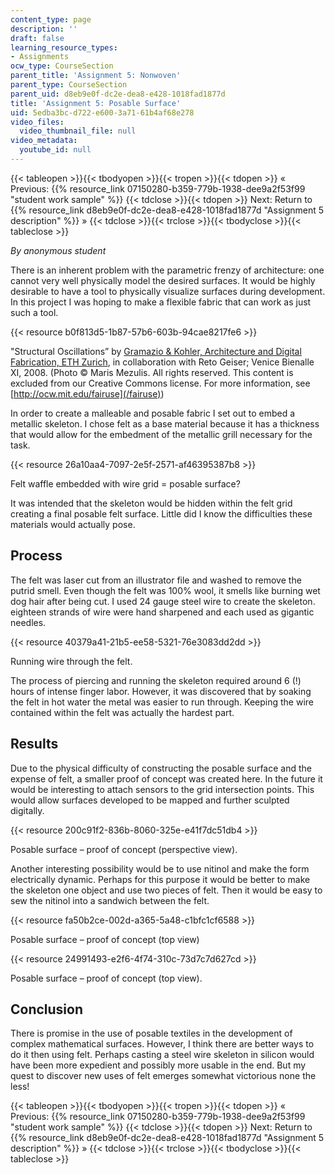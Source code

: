 ```yaml
---
content_type: page
description: ''
draft: false
learning_resource_types:
- Assignments
ocw_type: CourseSection
parent_title: 'Assignment 5: Nonwoven'
parent_type: CourseSection
parent_uid: d8eb9e0f-dc2e-dea8-e428-1018fad1877d
title: 'Assignment 5: Posable Surface'
uid: 5edba3bc-d722-e600-3a71-61b4af68e278
video_files:
  video_thumbnail_file: null
video_metadata:
  youtube_id: null
---
```

{{< tableopen >}}{{< tbodyopen >}}{{< tropen >}}{{< tdopen >}}
« Previous: {{% resource_link 07150280-b359-779b-1938-dee9a2f53f99 "student work sample" %}}
{{< tdclose >}}{{< tdopen >}}
Next: Return to {{% resource_link d8eb9e0f-dc2e-dea8-e428-1018fad1877d "Assignment 5 description" %}} »
{{< tdclose >}}{{< trclose >}}{{< tbodyclose >}}{{< tableclose >}}

*By anonymous student*

There is an inherent problem with the parametric frenzy of architecture: one cannot very well physically model the desired surfaces. It would be highly desirable to have a tool to physically visualize surfaces during development. In this project I was hoping to make a flexible fabric that can work as just such a tool.

{{< resource b0f813d5-1b87-57b6-603b-94cae8217fe6 >}}

"Structural Oscillations” by [Gramazio & Kohler, Architecture and Digital Fabrication, ETH Zurich](http://www.dfab.arch.ethz.ch/web/e/forschung/142.html), in collaboration with Reto Geiser; Venice Bienalle XI, 2008. (Photo © Maris Mezulis. All rights reserved. This content is excluded from our Creative Commons license. For more information, see [http://ocw.mit.edu/fairuse](/fairuse))

In order to create a malleable and posable fabric I set out to embed a metallic skeleton. I chose felt as a base material because it has a thickness that would allow for the embedment of the metallic grill necessary for the task.

{{< resource 26a10aa4-7097-2e5f-2571-af46395387b8 >}}

Felt waffle embedded with wire grid = posable surface?

It was intended that the skeleton would be hidden within the felt grid creating a final posable felt surface. Little did I know the difficulties these materials would actually pose.

## Process

The felt was laser cut from an illustrator file and washed to remove the putrid smell. Even though the felt was 100% wool, it smells like burning wet dog hair after being cut. I used 24 gauge steel wire to create the skeleton. eighteen strands of wire were hand sharpened and each used as gigantic needles.

{{< resource 40379a41-21b5-ee58-5321-76e3083dd2dd >}}

Running wire through the felt.

The process of piercing and running the skeleton required around 6 (!) hours of intense finger labor. However, it was discovered that by soaking the felt in hot water the metal was easier to run through. Keeping the wire contained within the felt was actually the hardest part.

## Results

Due to the physical difficulty of constructing the posable surface and the expense of felt, a smaller proof of concept was created here. In the future it would be interesting to attach sensors to the grid intersection points. This would allow surfaces developed to be mapped and further sculpted digitally.

{{< resource 200c91f2-836b-8060-325e-e41f7dc51db4 >}}

Posable surface – proof of concept (perspective view).

Another interesting possibility would be to use nitinol and make the form electrically dynamic. Perhaps for this purpose it would be better to make the skeleton one object and use two pieces of felt. Then it would be easy to sew the nitinol into a sandwich between the felt.

{{< resource fa50b2ce-002d-a365-5a48-c1bfc1cf6588 >}}

Posable surface – proof of concept (top view)

{{< resource 24991493-e2f6-4f74-310c-73d7c7d627cd >}}

Posable surface – proof of concept (top view).

## Conclusion

There is promise in the use of posable textiles in the development of complex mathematical surfaces. However, I think there are better ways to do it then using felt. Perhaps casting a steel wire skeleton in silicon would have been more expedient and possibly more usable in the end. But my quest to discover new uses of felt emerges somewhat victorious none the less!

{{< tableopen >}}{{< tbodyopen >}}{{< tropen >}}{{< tdopen >}}
« Previous: {{% resource_link 07150280-b359-779b-1938-dee9a2f53f99 "student work sample" %}}
{{< tdclose >}}{{< tdopen >}}
Next: Return to {{% resource_link d8eb9e0f-dc2e-dea8-e428-1018fad1877d "Assignment 5 description" %}} »
{{< tdclose >}}{{< trclose >}}{{< tbodyclose >}}{{< tableclose >}}